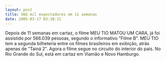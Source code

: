 ```yaml
---
layout: post
title: 566 mil espectadores em 11 semanas
date: 2005-03-17 03:38:11
---
```

Depois de 11 semanas em cartaz, o filme MEU TIO MATOU UM CARA, já foi assistido por 566.039 pessoas, segundo o informativo "Filme B". MEU TIO tem a segunda bilheteria entre os filmes brasileiros em exibição, atrás apenas de "Tainá 2". Agora o filme segue no circuito do interior do país. No Rio Grande do Sul, está em cartaz em Viamão e Novo Hamburgo.